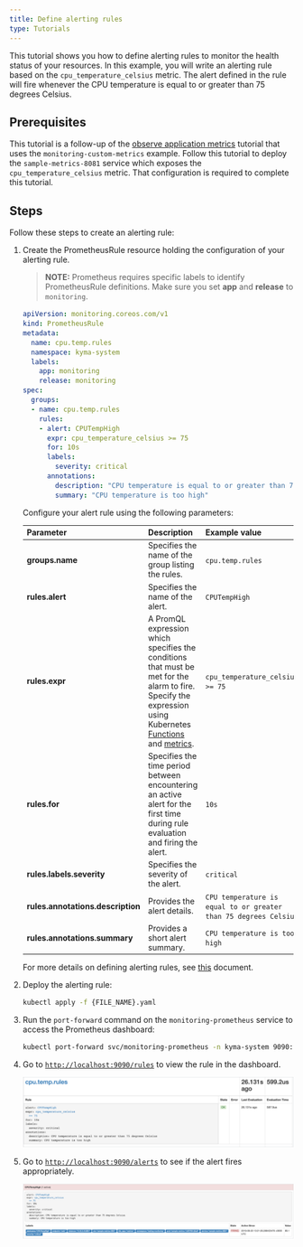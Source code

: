 ```yaml
---
title: Define alerting rules
type: Tutorials
---
```


This tutorial shows you how to define alerting rules to monitor the health status of your resources. In this example, you will write an alerting rule based on the `cpu_temperature_celsius` metric. The alert defined in the rule will fire whenever the CPU temperature is equal to or greater than 75 degrees Celsius.

## Prerequisites

This tutorial is a follow-up of the [observe application metrics](/components/monitoring/#tutorials-observe-application-metrics) tutorial that uses the `monitoring-custom-metrics` example. Follow this tutorial to deploy the `sample-metrics-8081` service which exposes the `cpu_temperature_celsius` metric. That configuration is required to complete this tutorial.

## Steps

Follow these steps to create an alerting rule:

1. Create the PrometheusRule resource holding the configuration of your alerting rule.

   >**NOTE:** Prometheus requires specific labels to identify PrometheusRule definitions. Make sure you set **app** and **release** to `monitoring`.

   ```yaml
   apiVersion: monitoring.coreos.com/v1
   kind: PrometheusRule
   metadata:
     name: cpu.temp.rules
     namespace: kyma-system
     labels:
       app: monitoring
       release: monitoring
   spec:
     groups:
     - name: cpu.temp.rules
       rules:
       - alert: CPUTempHigh
         expr: cpu_temperature_celsius >= 75
         for: 10s
         labels:
           severity: critical
         annotations:
           description: "CPU temperature is equal to or greater than 75 degrees Celsius"
           summary: "CPU temperature is too high"
   ```

   Configure your alert rule using the following parameters:

   | Parameter | Description | Example value |
   |-----------|-------------|---------------|
   | **groups.name** | Specifies the name of the group listing the rules.  | `cpu.temp.rules` |
   | **rules.alert** | Specifies the name of the alert. | `CPUTempHigh`  |
   | **rules.expr** | A PromQL expression which specifies the conditions that must be met for the alarm to fire. Specify the expression using Kubernetes [Functions](https://prometheus.io/docs/prometheus/latest/querying/functions/) and [metrics](https://github.com/kubernetes/kube-state-metrics/blob/master/docs/README.md). | `cpu_temperature_celsius >= 75`  |
   | **rules.for** | Specifies the time period between encountering an active alert for the first time during rule evaluation and firing the alert.  | `10s` |
   | **rules.labels.severity** | Specifies the severity of the alert.  | `critical` |
   | **rules.annotations.description** | Provides the alert details. | `CPU temperature is equal to or greater than 75 degrees Celsius` |
   | **rules.annotations.summary** | Provides a short alert summary. | `CPU temperature is too high` |

   For more details on defining alerting rules, see [this](https://prometheus.io/docs/prometheus/latest/configuration/alerting_rules/) document.

2. Deploy the alerting rule:

   ```bash
   kubectl apply -f {FILE_NAME}.yaml
   ```

3. Run the `port-forward` command on the `monitoring-prometheus` service to access the Prometheus dashboard:

   ```bash
   kubectl port-forward svc/monitoring-prometheus -n kyma-system 9090:9090
   ```

4. Go to [`http://localhost:9090/rules`](http://localhost:9090/rules) to view the rule in the dashboard.

   ![Rule on the dashboard](./assets/rules-dashboard.png)

5. Go to [`http://localhost:9090/alerts`](http://localhost:9090/alerts) to see if the alert fires appropriately.

   ![Alert on the dashboard](./assets/fired-alert.png)
